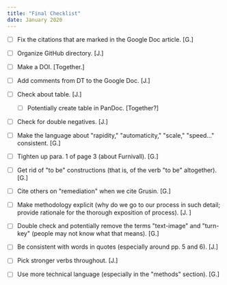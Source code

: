 ```yaml
---
title: "Final Checklist"
date: January 2020
---
```


- [ ] Fix the citations that are marked in the Google Doc article. [G.]

- [ ] Organize GitHub directory. [J.]

- [ ] Make a DOI. [Together.]

- [ ] Add comments from DT to the Google Doc. [J.]

- [ ] Check about table. [J.]
    - [ ] Potentially create table in PanDoc. [Together?]

- [ ] Check for double negatives. [J.]

- [ ] Make the language about "rapidity," "automaticity," "scale," "speed..." consistent. [G.]

- [ ] Tighten up para. 1 of page 3 (about Furnivall). [G.]

- [ ] Get rid of "to be" constructions (that is, of the verb "to be" altogether). [G.]

- [ ] Cite others on "remediation" when we cite Grusin. [G.]

- [ ] Make methodology explicit (why do we go to our process in such detail; provide rationale for the thorough exposition of process). [J. ]

- [ ] Double check and potentially remove the terms "text-image" and "turn-key" (people may not know what that means). [G.]

- [ ] Be consistent with words in quotes (especially around pp. 5 and 6). [J.]

- [ ] Pick stronger verbs throughout. [J.]

- [ ] Use more technical language (especially in the "methods" section). [G.]
